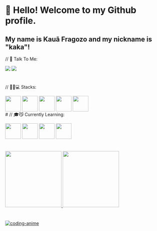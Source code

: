 # 👋 Hello! Welcome to my Github profile.
## My name is Kauã Fragozo and my nickname is "kaka"!

// 🤳 Talk To Me:
<div>
<a href="https://instagram.com/kauafragoozo" target="_blank"><img loading="lazy" src="https://img.shields.io/badge/-Instagram-%23E4405F?style=for-the-badge&logo=instagram&logoColor=white" target="_blank"></a> <a href="https://www.linkedin.com/in/kauã-fragozo-8a3a15260/" target="_blank"><img loading="lazy" src="https://img.shields.io/badge/-LinkedIn-%230077B5?style=for-the-badge&logo=linkedin&logoColor=white" target="_blank"></a>   
</div>

#  
// 🐱‍👤💻 Stacks:
<div>
   <img align="center" height="50" width="50" src="https://cdn.jsdelivr.net/gh/devicons/devicon/icons/csharp/csharp-original.svg" /> <img align="center" height="50" width="50" src="https://cdn.jsdelivr.net/gh/devicons/devicon/icons/dotnetcore/dotnetcore-original.svg" />
   <img align="center" height="50" width="50" src="https://cdn.jsdelivr.net/gh/devicons/devicon/icons/git/git-original.svg" />
   <img align="center" height="50" width="50" src="https://cdn.jsdelivr.net/gh/devicons/devicon/icons/azure/azure-original.svg" />
   <img align="center" height="50" width="50" src="https://cdn.jsdelivr.net/gh/devicons/devicon/icons/microsoftsqlserver/microsoftsqlserver-plain-wordmark.svg" />  
 </div>
# 
// 🎓😼 Currently Learning:

   <img align="center" height="50" width="50" src="https://cdn.jsdelivr.net/gh/devicons/devicon/icons/java/java-original-wordmark.svg" /> <img align="center" height="50" width="50" src="https://cdn.jsdelivr.net/gh/devicons/devicon/icons/mysql/mysql-original.svg" />
    <img align="center" height="50" width="50" src="https://cdn.jsdelivr.net/gh/devicons/devicon/icons/mongodb/mongodb-original-wordmark.svg" />
    <img align="center" height="50" width="50" src="https://cdn.jsdelivr.net/gh/devicons/devicon/icons/spring/spring-original-wordmark.svg" />

#
<div>
<a href="https://github.com/kauafragozo">
<img loading="lazy" height="180em" src="https://github-readme-stats.vercel.app/api/top-langs/?username=kauafragozo&layout=compact&langs_count=7&theme=dracula&rank_icon=github"/>
<img loading="lazy" height="180em" src="https://github-readme-stats.vercel.app/api?username=kauafragozo&show_icons=true&theme=dracula&include_all_commits=true&count_private=true"/>
</div>

#
![coding-anime](https://github.com/kauafragozo/kauafragozo/assets/132836415/aa5f6b8f-0c84-4b5e-b03b-202d15aa2baf)




